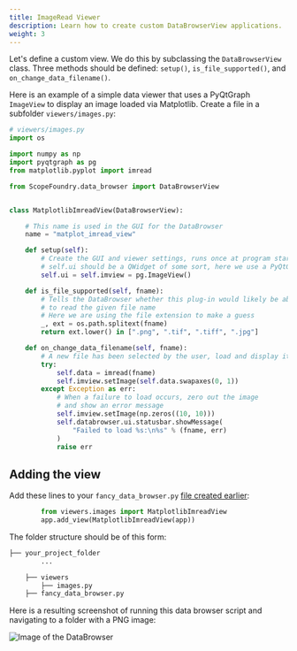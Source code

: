 ```yaml
---
title: ImageRead Viewer
description: Learn how to create custom DataBrowserView applications.
weight: 3
---
```


Let's define a custom view. We do this by subclassing the `DataBrowserView` class. Three methods should be defined: `setup()`, `is_file_supported()`, and `on_change_data_filename()`.

Here is an example of a simple data viewer that uses a PyQtGraph `ImageView` to display an image loaded via Matplotlib. Create a file in a subfolder `viewers/images.py`:

```python
# viewers/images.py
import os

import numpy as np
import pyqtgraph as pg
from matplotlib.pyplot import imread

from ScopeFoundry.data_browser import DataBrowserView


class MatplotlibImreadView(DataBrowserView):

    # This name is used in the GUI for the DataBrowser
    name = "matplot_imread_view"

    def setup(self):
        # Create the GUI and viewer settings, runs once at program startup
        # self.ui should be a QWidget of some sort, here we use a PyQtGraph ImageView
        self.ui = self.imview = pg.ImageView()

    def is_file_supported(self, fname):
        # Tells the DataBrowser whether this plug-in would likely be able
        # to read the given file name
        # Here we are using the file extension to make a guess
        _, ext = os.path.splitext(fname)
        return ext.lower() in [".png", ".tif", ".tiff", ".jpg"]

    def on_change_data_filename(self, fname):
        # A new file has been selected by the user, load and display it
        try:
            self.data = imread(fname)
            self.imview.setImage(self.data.swapaxes(0, 1))
        except Exception as err:
            # When a failure to load occurs, zero out the image
            # and show an error message
            self.imview.setImage(np.zeros((10, 10)))
            self.databrowser.ui.statusbar.showMessage(
                "Failed to load %s:\n%s" % (fname, err)
            )
            raise err
```

## Adding the view

Add these lines to your `fancy_data_browser.py` [file created earlier](../1_data-browser-app/):

```python
        from viewers.images import MatplotlibImreadView
        app.add_view(MatplotlibImreadView(app))
```

The folder structure should be of this form:

```sh
├── your_project_folder
        ...    

    ├── viewers
        ├── images.py    	
    ├── fancy_data_browser.py
```

Here is a resulting screenshot of running this data browser script and navigating to a folder with a PNG image:

![Image of the DataBrowser](image_viewer.png)